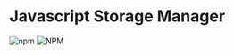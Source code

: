 # Javascript Storage Manager

![npm](https://img.shields.io/npm/v/js-storage-manager.svg?style=plastic) ![NPM](https://img.shields.io/npm/l/js-storage-manager.svg?style=plastic)
